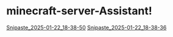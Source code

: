 # minecraft-server-Assistant!

[Snipaste_2025-01-22_18-38-50](https://github.com/user-attachments/assets/2999991b-83cd-4f42-96ef-5673a7b5efa4)
[Snipaste_2025-01-22_18-38-36](https://github.com/user-attachments/assets/e2b8c80e-79b5-4db6-819d-452026d6e81a)
